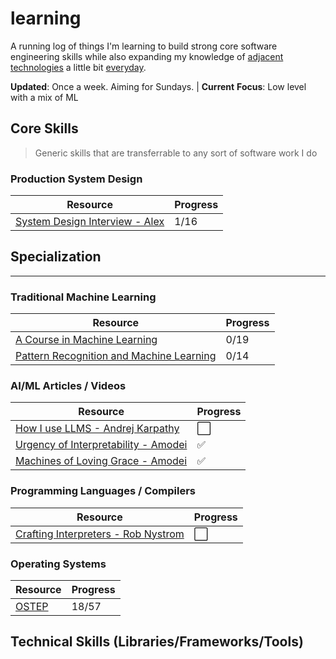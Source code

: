 # learning

A running log of things I'm learning to build strong core software engineering skills while also expanding my knowledge of [adjacent technologies](http://www.effectiveengineer.com/blog/master-adjacent-disciplines) a little bit [everyday](https://jamesclear.com/continuous-improvement).

**Updated**: Once a week. Aiming for Sundays. | **Current** **Focus**: Low level with a mix of ML

## Core Skills

> Generic skills that are transferrable to any sort of software work I do

<!--
### C++ Programming
|Resource|Progress|
|---|---|
|[something](link)|⬜|
-->

<!--
### Linux & Command Line

|Resource|Progress|
|---|---|
-->

### Production System Design

|Resource|Progress|
|---|---|
|[System Design Interview - Alex](https://bytes.usc.edu/~saty/courses/docs/data/SystemDesignInterview.pdf)|1/16|


<!--
### Maths
	
|Resource|Progress|
|---|---|
-->

## Specialization
<hr>

<!--
### Traditional Machine Learning

|Resource|Progress|
|---|---|
-->

### Traditional Machine Learning

|Resource|Progress|
|---|---|
|[A Course in Machine Learning](http://ciml.info/)|0/19|
|[Pattern Recognition and Machine Learning](https://www.microsoft.com/en-us/research/wp-content/uploads/2006/01/Bishop-Pattern-Recognition-and-Machine-Learning-2006.pdf)|0/14|

### AI/ML Articles / Videos

|Resource|Progress|
|---|---|
|[How I use LLMS - Andrej Karpathy](https://www.youtube.com/watch?v=EWvNQjAaOHw&t=1097s)|⬜|
|[Urgency of Interpretability - Amodei](https://www.darioamodei.com/post/the-urgency-of-interpretability)|✅|
|[Machines of Loving Grace - Amodei](https://www.darioamodei.com/essay/machines-of-loving-grace)|✅|

### Programming Languages / Compilers

|Resource|Progress|
|---|---|
|[Crafting Interpreters - Rob Nystrom]()|⬜|

### Operating Systems

|Resource|Progress|
|---|---|
|[OSTEP](https://pages.cs.wisc.edu/~remzi/OSTEP/)|18/57|


## Technical Skills (Libraries/Frameworks/Tools)